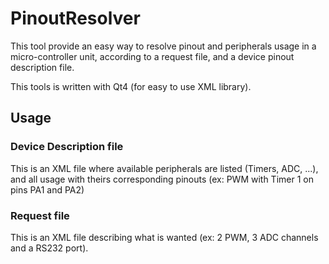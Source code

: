 PinoutResolver
==============

This tool provide an easy way to resolve pinout and peripherals usage in a micro-controller unit, according to a request file, and a device pinout description file.

This tools is written with Qt4 (for easy to use XML library).


Usage
-----

### Device Description file

This is an XML file where available peripherals are listed (Timers, ADC, ...), and all usage with theirs corresponding pinouts (ex: PWM with Timer 1 on pins PA1 and PA2)


### Request file

This is an XML file describing what is wanted (ex: 2 PWM, 3 ADC channels and a RS232 port).
